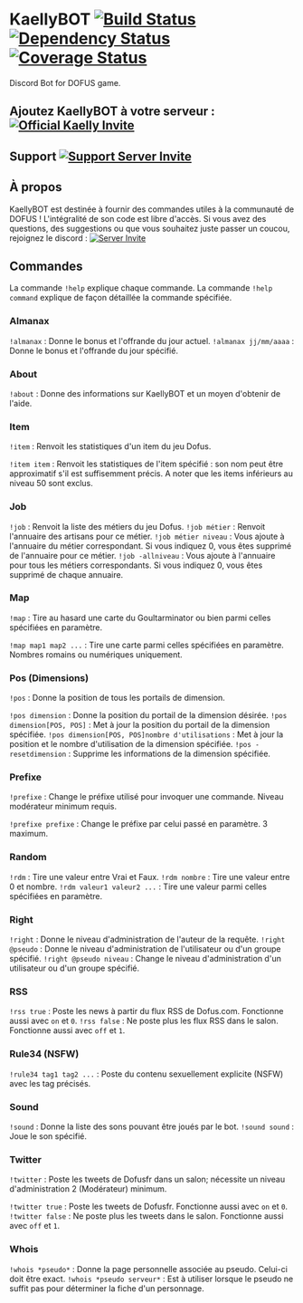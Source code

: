 # KaellyBOT [![Build Status](https://travis-ci.org/Kaysoro/KaellyBot.svg?branch=master)](https://travis-ci.org/Kaysoro/KaellyBot) [![Dependency Status](https://www.versioneye.com/user/projects/587eb975452b8300313609ee/badge.svg?style=flat)](https://www.versioneye.com/user/projects/587eb975452b8300313609ee) [![Coverage Status](https://coveralls.io/repos/github/Kaysoro/KaellyBot/badge.svg?branch=master)](https://coveralls.io/github/Kaysoro/KaellyBot?branch=master)
Discord Bot for DOFUS game.

## Ajoutez KaellyBOT à votre serveur : [![Official Kaelly Invite](https://img.shields.io/badge/Add-KaellyBOT-0199FE.svg?style=flat)](https://discordapp.com/oauth2/authorize?&client_id=202916641414184960&scope=bot)

## Support [![Support Server Invite](https://img.shields.io/badge/Join-KaellyBOT%20Support-7289DA.svg?style=flat)](https://discord.gg/CyJCFDk)

## À propos

KaellyBOT est destinée à fournir des commandes utiles à la communauté de DOFUS ! L'intégralité de son code est libre d'accès. Si vous avez des questions, des suggestions ou que vous souhaitez juste passer un coucou, rejoignez le discord : [![Server Invite](https://img.shields.io/badge/Join-KaellyBOT%20Discord-red.svg?style=flat)](https://discord.gg/VsrbrYC)

## Commandes

La commande `!help` explique chaque commande.
La commande `!help command` explique de façon détaillée la commande spécifiée.

### Almanax

`!almanax` : Donne le bonus et l'offrande du jour actuel.
`!almanax jj/mm/aaaa` : Donne le bonus et l'offrande du jour spécifié.

### About

`!about` : Donne des informations sur KaellyBOT et un moyen d'obtenir de l'aide.

### Item

`!item` : Renvoit les statistiques d'un item du jeu Dofus.

`!item item` : Renvoit les statistiques de l'item spécifié : son nom peut être approximatif s'il est suffisemment précis. A noter que les items inférieurs au niveau 50 sont exclus.

### Job

`!job` : Renvoit la liste des métiers du jeu Dofus.
`!job métier` : Renvoit l'annuaire des artisans pour ce métier.
`!job métier niveau` : Vous ajoute à l'annuaire du métier correspondant. Si vous indiquez 0, vous êtes supprimé de l'annuaire pour ce métier.
`!job -allniveau` : Vous ajoute à l'annuaire pour tous les métiers correspondants. Si vous indiquez 0, vous êtes supprimé de chaque annuaire.

### Map

`!map` : Tire au hasard une carte du Goultarminator ou bien parmi celles spécifiées en paramètre.

`!map map1 map2 ...` : Tire une carte parmi celles spécifiées en paramètre. Nombres romains ou numériques uniquement.

### Pos (Dimensions)

`!pos` : Donne la position de tous les portails de dimension.

`!pos dimension` : Donne la position du portail de la dimension désirée.
`!pos dimension[POS, POS]` : Met à jour la position du portail de la dimension spécifiée.
`!pos dimension[POS, POS]nombre d'utilisations` : Met à jour la position et le nombre d'utilisation de la dimension spécifiée.
`!pos -resetdimension` : Supprime les informations de la dimension spécifiée.

### Prefixe

`!prefixe` : Change le préfixe utilisé pour invoquer une commande. Niveau modérateur minimum requis.

`!prefixe prefixe` : Change le préfixe par celui passé en paramètre. 3 maximum.

### Random

`!rdm` : Tire une valeur entre Vrai et Faux.
`!rdm nombre` : Tire une valeur entre 0 et nombre.
`!rdm valeur1 valeur2 ...` : Tire une valeur parmi celles spécifiées en paramètre.

### Right

`!right` : Donne le niveau d'administration de l'auteur de la requête.
`!right @pseudo` : Donne le niveau d'administration de l'utilisateur ou d'un groupe spécifié.
`!right @pseudo niveau` : Change le niveau d'administration d'un utilisateur ou d'un groupe spécifié.

### RSS

`!rss true` : Poste les news à partir du flux RSS de Dofus.com. Fonctionne aussi avec `on` et `0`.
`!rss false` : Ne poste plus les flux RSS dans le salon. Fonctionne aussi avec `off` et `1`.

### Rule34 (NSFW)

`!rule34 tag1 tag2 ...` : Poste du contenu sexuellement explicite (NSFW) avec les tag précisés.

### Sound

`!sound` : Donne la liste des sons pouvant être joués par le bot.
`!sound sound` : Joue le son spécifié.

### Twitter

`!twitter` : Poste les tweets de Dofusfr dans un salon; nécessite un niveau d'administration 2 (Modérateur) minimum.

`!twitter true` : Poste les tweets de Dofusfr. Fonctionne aussi avec `on` et `0`.
`!twitter false` : Ne poste plus les tweets dans le salon. Fonctionne aussi avec `off` et `1`.

### Whois

`!whois *pseudo*` : Donne la page personnelle associée au pseudo. Celui-ci doit être exact.
`!whois *pseudo serveur*` : Est à utiliser lorsque le pseudo ne suffit pas pour déterminer la fiche d'un personnage.
